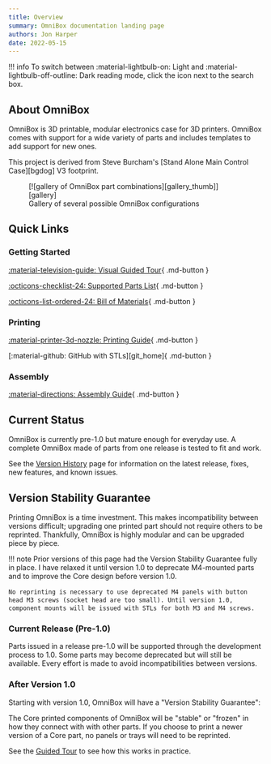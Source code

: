 ```yaml
---
title: Overview
summary: OmniBox documentation landing page
authors: Jon Harper
date: 2022-05-15
---
```


!!! info
    To switch between :material-lightbulb-on: Light and :material-lightbulb-off-outline: Dark reading mode, click the icon next to the search box.

## About OmniBox

OmniBox is 3D printable, modular electronics case for 3D printers. OmniBox comes with support for a wide variety of parts and includes templates to add support for new ones. 

This project is derived from Steve Burcham's [Stand Alone Main Control Case][bgdog] V3 footprint.

<figure markdown>
  [![gallery of OmniBox part combinations][gallery_thumb]][gallery]
  <figcaption>Gallery of several possible OmniBox configurations</figcaption>
</figure>

## Quick Links

### Getting Started

[:material-television-guide: Visual Guided Tour][tour]{ .md-button }

[:octicons-checklist-24: Supported Parts List][support]{ .md-button }

[:octicons-list-ordered-24: Bill of Materials][bom]{ .md-button }

### Printing

[:material-printer-3d-nozzle: Printing Guide][printing]{ .md-button }

[:material-github: GitHub with STLs][git_home]{ .md-button }

### Assembly

[:material-directions: Assembly Guide][assembly]{ .md-button }

## Current Status

OmniBox is currently pre-1.0 but mature enough for everyday use. A complete OmniBox made of parts from one release is tested to fit and work.

See the [Version History][current_release] page for information on the latest release, fixes, new features, and known issues.

## Version Stability Guarantee

Printing OmniBox is a time investment. This makes incompatibility between versions difficult; upgrading one printed part should not require others to be reprinted. Thankfully, OmniBox is highly modular and can be upgraded piece by piece.

!!! note
    Prior versions of this page had the Version Stability Guarantee fully in place. I have relaxed it until version 1.0 to deprecate M4-mounted parts and to improve the Core design before version 1.0.

    No reprinting is necessary to use deprecated M4 panels with button head M3 screws (socket head are too small). Until version 1.0, component mounts will be issued with STLs for both M3 and M4 screws.

### Current Release (Pre-1.0)

Parts issued in a release pre-1.0 will be supported through the development process to 1.0. Some parts may become deprecated but will still be available. Every effort is made to avoid incompatibilities between versions.

### After Version 1.0

Starting with version 1.0, OmniBox will have a "Version Stability Guarantee":

The Core printed components of OmniBox will be "stable" or "frozen" in how they connect with with other parts. If you choose to print a newer version of a Core part, no panels or trays will need to be reprinted.

See the [Guided Tour][tour] to see how this works in practice.

[gallery_thumb]: img/examples/gallery_thumb.png
[gallery]: img/examples/gallery.png
[current_release]: history/index.md "Version History (Current Release)"

[tour]: tour.md "Guided Tour"
[support]: support/index.md "Supported Parts List"
[bom]: bom.md "Bill of Materials"
[printing]: printing.md "Printing Guide"

[assembly]: assembly/index.md "Assembly Guide"